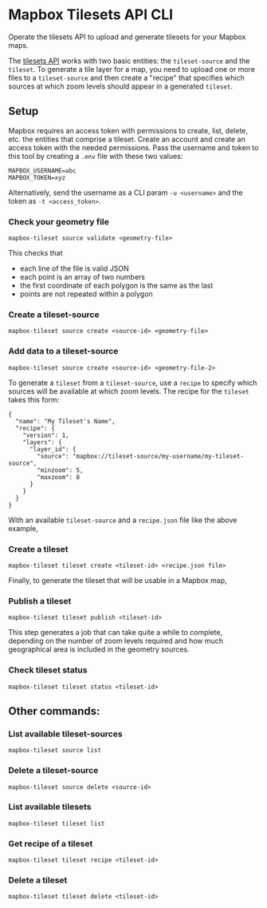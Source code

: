 # Mapbox Tilesets API CLI

Operate the tilesets API to upload and generate tilesets for your Mapbox maps.

The [tilesets API](https://docs.mapbox.com/api/maps/#tilesets) works with two basic entities: the `tileset-source` and the `tileset`. To generate a tile layer for a map, you need to upload one or more files to a `tileset-source` and then create a "recipe" that specifies which sources at which zoom levels should appear in a generated `tileset`.

## Setup

Mapbox requires an access token with permissions to create, list, delete, etc. the entities that comprise a tileset. Create an account and create an access token with the needed permissions. Pass the username and token to this tool by creating a `.env` file with these two values:

```
MAPBOX_USERNAME=abc
MAPBOX_TOKEN=xyz
```

Alternatively, send the username as a CLI param `-u <username>` and the token as `-t <access_token>`.

### Check your geometry file

`mapbox-tileset source validate <geometry-file>`

This checks that
* each line of the file is valid JSON
* each point is an array of two numbers
* the first coordinate of each polygon is the same as the last
* points are not repeated within a polygon

### Create a tileset-source

`mapbox-tileset source create <source-id> <geometry-file>`

### Add data to a tileset-source

`mapbox-tileset source create <source-id> <geometry-file-2>`

To generate a `tileset` from a `tileset-source`, use a `recipe` to specify which sources will be available at which zoom levels. The recipe for the `tileset` takes this form:

```
{
  "name": "My Tileset's Name",
  "recipe": {
    "version": 1,
    "layers": {
      "layer_id": {
        "source": "mapbox://tileset-source/my-username/my-tileset-source",
        "minzoom": 5,
        "maxzoom": 8
      }
    }
  }
}
```

With an available `tileset-source` and a `recipe.json` file like the above example,

### Create a tileset

`mapbox-tileset tileset create <tileset-id> <recipe.json file>`

Finally, to generate the tileset that will be usable in a Mapbox map,

### Publish a tileset

`mapbox-tileset tileset publish <tileset-id>`

This step generates a job that can take quite a while to complete, depending on the number of zoom levels required and how much geographical area is included in the geometry sources.

### Check tileset status

`mapbox-tileset tileset status <tileset-id>`

## Other commands:

### List available tileset-sources

`mapbox-tileset source list`

### Delete a tileset-source

`mapbox-tileset source delete <source-id>`

### List available tilesets

`mapbox-tileset tileset list`

### Get recipe of a tileset

`mapbox-tileset tileset recipe <tileset-id>`

### Delete a tileset

`mapbox-tileset tileset delete <tileset-id>`
